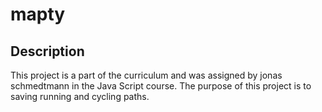 # mapty

## Description

This project is a part of the curriculum and was assigned by jonas schmedtmann in the Java Script course. The purpose of this project is to saving running and cycling paths.

